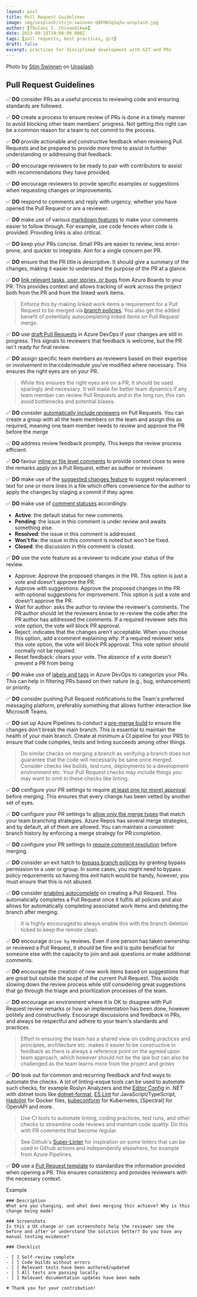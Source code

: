 ```yaml
---
layout: post
title: Pull Request Guidelines
image: img/unsplash/stijn-swinnen-Q8FHN3qSq2w-unsplash.jpg
author: [Thulani S. Chivandikwa]
date: 2023-09-18T19:00:00.000Z
tags: [pull requests, best practices, git]
draft: false
excerpt: practices for disciplined development with GIT and PRs
---
```


Photo by <a href="https://unsplash.com/@stijnswinnen?utm_source=unsplash&utm_medium=referral&utm_content=creditCopyText">Stijn Swinnen</a> on <a href="https://unsplash.com/photos/Q8FHN3qSq2w?utm_source=unsplash&utm_medium=referral&utm_content=creditCopyText">Unsplash</a>

## Pull Request Guidelines

✅ **DO** consider PRs as a useful process to reviewing code and ensuring standards are followed.

✅ **DO** create a process to ensure review of PRs is done in a timely manner to avoid blocking other team members' progress. Not getting this right can be a common reason for a team to not commit to the process.

✅ **DO** provide actionable and constructive feedback when reviewing Pull Requests and be prepared to provide more time to assist in further understanding or addressing that feedback.

✅ **DO** encourage reviewers to be ready to pair with contributors to assist with recommendations they have provided.

✅ **DO** encourage reviewers to provde specific examples or suggestions when requesting changes or improvements.

✅ **DO** respond to comments and reply with urgency, whether you have opened the Pull Request or are a reviewer.

✅ **DO** make use of various [markdown features](https://learn.microsoft.com/en-us/azure/devops/project/wiki/markdown-guidance?view=azure-devops) to make your comments easier to follow through. For example, use code fences when code is provided. Providing links is also critical.

✅ **DO** keep your PRs concise. Small PRs are easier to review, less error-prone, and quicker to integrate. Aim for a single concern per PR.

✅ **DO** ensure that the PR title is descriptive. It should give a summary of the changes, making it easier to understand the purpose of the PR at a glance.

✅ **DO** [link relevant tasks, user stories, or bugs](https://learn.microsoft.com/en-us/azure/devops/repos/git/pull-requests?view=azure-devops&tabs=browser#link-work-items-to-a-pull-request) from Azure Boards to your PR. This provides context and allows tracking of work across the project both from the PR and from the linked work items.

> Enforce this by making linked work items a requirement for a Pull Request to be merged via [branch policies](https://learn.microsoft.com/en-us/azure/devops/repos/git/branch-policies?view=azure-devops&tabs=browser#check-for-linked-work-items). You also get the added benefit of potentially autocompleting linked items on Pull Request merge.

✅ **DO** use [draft Pull Requests](https://learn.microsoft.com/en-us/azure/devops/repos/git/pull-requests?view=azure-devops&tabs=browser#create-draft-prs) in Azure DevOps if your changes are still in progress. This signals to reviewers that feedback is welcome, but the PR isn't ready for final review.

✅ **DO** assign specific team members as reviewers based on their expertise or involvement in the code/module you've modified where necessary. This ensures the right eyes are on your PR.

> While this ensures the right eyes are on a PR, it should be used sparingly and necessary. It will make for better team dynamics if any team member can review Pull Requests and in the long run, this can avoid bottlenecks and potential biases.

✅ **DO** consider [automatically include reviewers](https://learn.microsoft.com/en-us/azure/devops/repos/git/branch-policies?view=azure-devops&tabs=browser#automatically-include-code-reviewers) on Pull Requests. You can create a group with all the team members on the team and assign this as required, meaning one team member needs to review and approve the PR before the merge

✅ **DO** address review feedback promptly. This keeps the review process efficient.

✅ **DO** favour [inline or file level comments](https://learn.microsoft.com/en-us/azure/devops/repos/git/review-pull-requests?view=azure-devops&tabs=browser#provide-feedback-in-comments) to provide context close to were the remarks apply on a Pull Request, either as author or reviewer.

✅ **DO** make use of the [suggested changes feature](https://learn.microsoft.com/en-us/azure/devops/repos/git/review-pull-requests?view=azure-devops&tabs=browser#suggest-changes-in-comments) to suggest replacement text for one or more lines in a file which offers convenience for the author to apply the changes by staging a commit if they agree.

✅ **DO**  make use of [comment statuses](https://learn.microsoft.com/en-us/azure/devops/repos/git/review-pull-requests?view=azure-devops&tabs=browser#change-comment-status) accordingly.

- **Active**: the default status for new comments.
- **Pending**: the issue in this comment is under review and awaits something else.
- **Resolved**: the issue in this comment is addressed.
- **Won't fix**: the issue in this comment is noted but won't be fixed.
- **Closed**: the discussion in this comment is closed.

✅ **DO** use the vote feature as a reviewer to indicate your status of the review.

- Approve: Approve the proposed changes in the PR. This option is just a vote and doesn't approve the PR.
- Approve with suggestions: Approve the proposed changes in the PR with optional suggestions for improvement. This option is just a vote and doesn't approve the PR.
- Wait for author: asks the author to review the reviewer's comments. The PR author should let the reviewers know to re-review the code after the PR author has addressed the comments. If a required reviewer sets this vote option, the vote will block PR approval.
- Reject: indicates that the changes aren't acceptable. When you choose this option, add a comment explaining why. If a required reviewer sets this vote option, the vote will block PR approval. This vote option should normally not be required.
- Reset feedback: clears your vote. The absence of a vote doesn't prevent a PR from being

✅ **DO** make use of [labels and tags](https://learn.microsoft.com/en-us/azure/devops/repos/git/pull-requests?view=azure-devops&tabs=browser#add-tags-to-a-pull-request) in Azure DevOps to categorize your PRs. This can help in filtering PRs based on their nature (e.g., bug, enhancement) or priority.

✅ **DO** consider pushing Pull Request notifications to the Team's preferred messaging platform, preferably something that allows further interaction like Microsoft Teams.

✅ **DO** set up Azure Pipelines to conduct a [pre-merge build](https://learn.microsoft.com/en-us/azure/devops/repos/git/branch-policies?view=azure-devops&tabs=browser#build-validation) to ensure the changes don't break the main branch. This is essential to maintain the health of your main branch. Create at minimum a CI pipeline for your PRS to ensure that code compiles, tests and linting succeeds among other things.

> Do similar checks on merging a branch as verifying a branch does not guarantee that the code will necessarily be sane once merged. Consider checks like builds, test runs, deployments to a development environment etc. Your Pull Request checks may include things you may want to omit in these checks like linting.

✅ **DO** configure your PR settings to require [at least one (or more) approval](https://learn.microsoft.com/en-us/azure/devops/repos/git/branch-policies?view=azure-devops&tabs=browser#require-a-minimum-number-of-reviewers) before merging. This ensures that every change has been vetted by another set of eyes.

✅ **DO** configure your PR settings to [allow only the merge types](https://learn.microsoft.com/en-us/azure/devops/repos/git/branch-policies?view=azure-devops&tabs=browser#limit-merge-types) that match your team branching strategies. Azure Repos has several merge strategies, and by default, all of them are allowed. You can maintain a consistent branch history by enforcing a merge strategy for PR completion.

✅ **DO** configure your PR settings to [require comment resolution](https://learn.microsoft.com/en-us/azure/devops/repos/git/branch-policies?view=azure-devops&tabs=browser#check-for-comment-resolution) before merging.

✅ **DO** consider an exit hatch to [bypass branch policies](https://learn.microsoft.com/en-us/azure/devops/repos/git/branch-policies?view=azure-devops&tabs=browser#bypass-branch-policies) by granting bypass permission to a user or group. In some cases, you might need to bypass policy requirements so having this exit hatch would be handy, however, you must ensure that this is not abused.

✅ **DO** consider [enabling autocomplete](https://learn.microsoft.com/en-us/azure/devops/repos/git/complete-pull-requests?view=azure-devops&tabs=browser#complete-automatically) on creating a Pull Request. This automatically completes a Pull Request once it fulfils all policies and also allows for automatically completing associated work items and deleting the branch after merging.

> It is highly encouraged to always enable this with the branch deletion ticked to keep the remote clean.

✅ **DO** encourage `drive by` reviews. Even if one person has taken ownership or reviewed a Pull Request, it should be fine and is quite beneficial for someone else with the capacity to join and ask questions or make additional comments.

✅ **DO** encourage the creation of new work items based on suggestions that are great but outside the scope of the current Pull Request. This avoids slowing down the review process while still considering great suggestions that go through the triage and prioritization processes of the team.

✅ **DO** encourage an environment where it is OK to disagree with Pull Request review remarks or how an implementation has been done, however politely and constructively. Encourage discussions and feedback in PRs, and always be respectful and adhere to your team's standards and practices

> Effort in ensuring the team has a shared view on coding practices and principles, architecture etc. makes it easier to be constructive in feedback as there is always a reference point on the agreed upon team approach, which however should not be the law but can also be challenged as the team learns more from the project and grows

✅ **DO** look out for common and recurring feedback and find ways to automate the checks. A lot of linting-esque tools can be used to automate such checks, for example Roslyn Analyzers and the [Editor Config](https://learn.microsoft.com/en-us/visualstudio/ide/create-portable-custom-editor-options?view=vs-2022) in .NET with dotnet tools like [dotnet-format](https://github.com/dotnet/format), [ES Lint](https://eslint.org/) for JavaScript/TypeScript, [Hadolint](https://hadolint.github.io/hadolint/) for Docker files, [kubeconform](https://github.com/yannh/kubeconform) for Kubernetes, [Spectral] for OpenAPI and more.

> Use CI tools to automate linting, coding practices, test runs, and other checks to streamline code reviews and maintain code quality. Do this with PR comments that become regular.

> See Github's [Super-Linter](https://github.com/super-linter/super-linter) for inspiration on some linters that can be used in Github actions and independently elsewhere, for example from Azure Pipelines.

✅ **DO** use a [Pull Request template](https://learn.microsoft.com/en-us/azure/devops/repos/git/pull-request-templates?view=azure-devops) to standardize the information provided when opening a PR. This ensures consistency and provides reviewers with the necessary context.

Example

```
### Description
What are you changing, and what does merging this achieve? Why is this change being made?

### Screenshots
Is this a UX change or can screenshots help the reviewer see the before and after or understand the solution better? Do you have any manual testing evidence?

### Checklist

- [ ] Self-review complete
- [ ] Code builds without errors
- [ ] Relevant tests have been authored/updated
- [ ] All tests are passing locally
- [ ] Relevant documentation updates have been made

💗 Thank you for your contribution!
```

